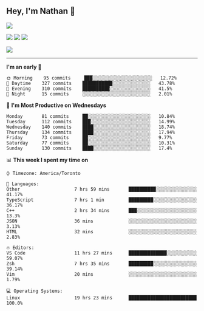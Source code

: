 ## Hey, I'm Nathan 👋

![](https://visitor-badge.laobi.icu/badge?page_id=nathan13888.visiter.badge)

[![](https://img.shields.io/badge/OS-Ubuntu-blue?style=flat-square&logo=ubuntu&logoColor=white)](https://en.wikipedia.org/wiki/Linux)
[![](https://img.shields.io/badge/Editor-VSCodeInsiders-blue?style=flat-square&logo=visual-studio-code&logoColor=white)](https://code.visualstudio.com/)
[![](https://img.shields.io/badge/Editor-Neovim-blue?style=flat-square&logo=vim&logoColor=white)](https://github.com/neovim/neovim)

![](https://github-readme-stats.vercel.app/api?username=Nathan13888&show_icons=true&theme=dracula&hide=stars&count_private=true)

---

<!--START_SECTION:waka-->
**I'm an early 🐤** 

```text
🌞 Morning    95 commits     ███░░░░░░░░░░░░░░░░░░░░░░   12.72% 
🌆 Daytime    327 commits    ███████████░░░░░░░░░░░░░░   43.78% 
🌃 Evening    310 commits    ██████████░░░░░░░░░░░░░░░   41.5% 
🌙 Night      15 commits     ░░░░░░░░░░░░░░░░░░░░░░░░░   2.01%

```
📅 **I'm Most Productive on Wednesdays** 

```text
Monday       81 commits     ██░░░░░░░░░░░░░░░░░░░░░░░   10.84% 
Tuesday      112 commits    ███░░░░░░░░░░░░░░░░░░░░░░   14.99% 
Wednesday    140 commits    ████░░░░░░░░░░░░░░░░░░░░░   18.74% 
Thursday     134 commits    ████░░░░░░░░░░░░░░░░░░░░░   17.94% 
Friday       73 commits     ██░░░░░░░░░░░░░░░░░░░░░░░   9.77% 
Saturday     77 commits     ██░░░░░░░░░░░░░░░░░░░░░░░   10.31% 
Sunday       130 commits    ████░░░░░░░░░░░░░░░░░░░░░   17.4%

```


📊 **This week I spent my time on** 

```text
⌚︎ Timezone: America/Toronto

💬 Languages: 
Other                    7 hrs 59 mins       ██████████░░░░░░░░░░░░░░░   41.17% 
TypeScript               7 hrs 1 min         █████████░░░░░░░░░░░░░░░░   36.17% 
C++                      2 hrs 34 mins       ███░░░░░░░░░░░░░░░░░░░░░░   13.3% 
JSON                     36 mins             ░░░░░░░░░░░░░░░░░░░░░░░░░   3.13% 
HTML                     32 mins             ░░░░░░░░░░░░░░░░░░░░░░░░░   2.83%

🔥 Editors: 
VS Code                  11 hrs 27 mins      ██████████████░░░░░░░░░░░   59.07% 
Zsh                      7 hrs 35 mins       █████████░░░░░░░░░░░░░░░░   39.14% 
Vim                      20 mins             ░░░░░░░░░░░░░░░░░░░░░░░░░   1.79%

💻 Operating Systems: 
Linux                    19 hrs 23 mins      █████████████████████████   100.0%

```


<!--END_SECTION:waka-->
